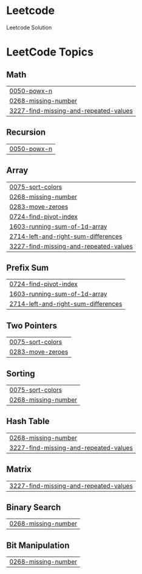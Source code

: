 # Leetcode
Leetcode Solution

<!---LeetCode Topics Start-->
# LeetCode Topics
## Math
|  |
| ------- |
| [0050-powx-n](https://github.com/Naveen8544/Leetcode/tree/master/0050-powx-n) |
| [0268-missing-number](https://github.com/Naveen8544/Leetcode/tree/master/0268-missing-number) |
| [3227-find-missing-and-repeated-values](https://github.com/Naveen8544/Leetcode/tree/master/3227-find-missing-and-repeated-values) |
## Recursion
|  |
| ------- |
| [0050-powx-n](https://github.com/Naveen8544/Leetcode/tree/master/0050-powx-n) |
## Array
|  |
| ------- |
| [0075-sort-colors](https://github.com/Naveen8544/Leetcode/tree/master/0075-sort-colors) |
| [0268-missing-number](https://github.com/Naveen8544/Leetcode/tree/master/0268-missing-number) |
| [0283-move-zeroes](https://github.com/Naveen8544/Leetcode/tree/master/0283-move-zeroes) |
| [0724-find-pivot-index](https://github.com/Naveen8544/Leetcode/tree/master/0724-find-pivot-index) |
| [1603-running-sum-of-1d-array](https://github.com/Naveen8544/Leetcode/tree/master/1603-running-sum-of-1d-array) |
| [2714-left-and-right-sum-differences](https://github.com/Naveen8544/Leetcode/tree/master/2714-left-and-right-sum-differences) |
| [3227-find-missing-and-repeated-values](https://github.com/Naveen8544/Leetcode/tree/master/3227-find-missing-and-repeated-values) |
## Prefix Sum
|  |
| ------- |
| [0724-find-pivot-index](https://github.com/Naveen8544/Leetcode/tree/master/0724-find-pivot-index) |
| [1603-running-sum-of-1d-array](https://github.com/Naveen8544/Leetcode/tree/master/1603-running-sum-of-1d-array) |
| [2714-left-and-right-sum-differences](https://github.com/Naveen8544/Leetcode/tree/master/2714-left-and-right-sum-differences) |
## Two Pointers
|  |
| ------- |
| [0075-sort-colors](https://github.com/Naveen8544/Leetcode/tree/master/0075-sort-colors) |
| [0283-move-zeroes](https://github.com/Naveen8544/Leetcode/tree/master/0283-move-zeroes) |
## Sorting
|  |
| ------- |
| [0075-sort-colors](https://github.com/Naveen8544/Leetcode/tree/master/0075-sort-colors) |
| [0268-missing-number](https://github.com/Naveen8544/Leetcode/tree/master/0268-missing-number) |
## Hash Table
|  |
| ------- |
| [0268-missing-number](https://github.com/Naveen8544/Leetcode/tree/master/0268-missing-number) |
| [3227-find-missing-and-repeated-values](https://github.com/Naveen8544/Leetcode/tree/master/3227-find-missing-and-repeated-values) |
## Matrix
|  |
| ------- |
| [3227-find-missing-and-repeated-values](https://github.com/Naveen8544/Leetcode/tree/master/3227-find-missing-and-repeated-values) |
## Binary Search
|  |
| ------- |
| [0268-missing-number](https://github.com/Naveen8544/Leetcode/tree/master/0268-missing-number) |
## Bit Manipulation
|  |
| ------- |
| [0268-missing-number](https://github.com/Naveen8544/Leetcode/tree/master/0268-missing-number) |
<!---LeetCode Topics End-->